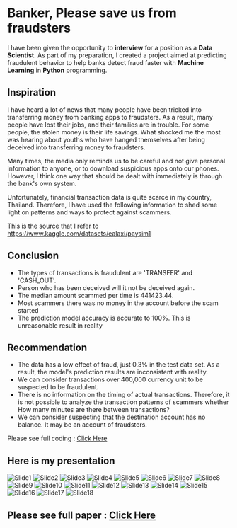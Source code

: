 # Banker, Please save us from fraudsters

I have been given the opportunity to **interview** for a position as a **Data Scientist**. As part of my preparation, I created a project aimed at predicting fraudulent behavior to help banks detect fraud faster with **Machine Learning** in **Python** programming.

## Inspiration
I have heard a lot of news that many people have been tricked into transferring money from banking apps to fraudsters. As a result, many people have lost their jobs, and their families are in trouble. For some people, the stolen money is their life savings. What shocked me the most was hearing about youths who have hanged themselves after being deceived into transferring money to fraudsters.

Many times, the media only reminds us to be careful and not give personal information to anyone, or to download suspicious apps onto our phones. However, I think one way that should be dealt with immediately is through the bank's own system.

Unfortunately, financial transaction data is quite scarce in my country, Thailand. Therefore, I have used the following information to shed some light on patterns and ways to protect against scammers.

This is the source that I refer to https://www.kaggle.com/datasets/ealaxi/paysim1

## Conclusion
- The types of transactions is fraudulent are 'TRANSFER' and 'CASH_OUT'.
- Person who has been deceived will it not be deceived again. 
- The median amount scammed per time is 441423.44. 
- Most scammers there was no money in the account before the scam started
- The prediction model accuracy is accurate to 100%. This is unreasonable result in reality

## Recommendation
- The data has a low effect of fraud, just 0.3% in the test data set. As a result, the model's prediction results are inconsistent with reality.  
- We can consider transactions over 400,000 currency unit to be suspected to be fraudulent.  
- There is no information on the timing of actual transactions. Therefore, it is not possible to analyze the transaction patterns of scammers whether How many minutes are there between transactions?
- We can consider suspecting that the destination account has no balance. It may be an account of fraudsters.


Please see full coding : [Click Here](https://github.com/golfung/Data_Science/blob/main/Banker_Please_save_us_from_fraudsters/banker-please-save-us-from-fraudsters.ipynb)

## Here is my presentation

![Slide1](https://user-images.githubusercontent.com/77894515/232130672-547d4dcf-a2a3-4e1a-9f72-4e66ca4574d3.PNG)
![Slide2](https://user-images.githubusercontent.com/77894515/232130673-aa25bf03-e11d-4c93-a268-cca4aa00ecbc.PNG)
![Slide3](https://user-images.githubusercontent.com/77894515/232130675-39e37454-108e-4687-b475-ec66ba970028.PNG)
![Slide4](https://user-images.githubusercontent.com/77894515/232130676-e3206e08-9941-43fd-99fd-d0f7f27a60b7.PNG)
![Slide5](https://user-images.githubusercontent.com/77894515/232130678-e53c5dbe-c146-49a6-8547-83cc920dab5a.PNG)
![Slide6](https://user-images.githubusercontent.com/77894515/232130631-41a8063c-e52e-44e1-813f-182f742c4c4b.PNG)
![Slide7](https://user-images.githubusercontent.com/77894515/232130635-47a6d548-b4d2-4895-bf6e-1b4fb39f89af.PNG)
![Slide8](https://user-images.githubusercontent.com/77894515/232130636-02e1ef11-8216-4e0a-85be-34d4fa478f0d.PNG)
![Slide9](https://user-images.githubusercontent.com/77894515/232130644-3b938588-449a-4dcb-b435-6cfe0950afc6.PNG)
![Slide10](https://user-images.githubusercontent.com/77894515/232130647-c15ca8fa-c6f7-4c7d-b7c3-75e94accfa12.PNG)
![Slide11](https://user-images.githubusercontent.com/77894515/232130649-070dc960-6f4b-4076-8187-0d4292256980.PNG)
![Slide12](https://user-images.githubusercontent.com/77894515/232130653-6c1cbe8d-eee7-431c-a9b9-17f749aac310.PNG)
![Slide13](https://user-images.githubusercontent.com/77894515/232130655-b2873552-3300-4666-9c63-137fc8434f9f.PNG)
![Slide14](https://user-images.githubusercontent.com/77894515/232130657-edc88320-2cb8-43a2-ac9b-1a8a248174ad.PNG)
![Slide15](https://user-images.githubusercontent.com/77894515/232130659-5b0e3fae-092e-45dc-81e8-e6d2c1d4e5c0.PNG)
![Slide16](https://user-images.githubusercontent.com/77894515/232130660-889973b8-6994-47d3-b22a-6ac2d89d3019.PNG)
![Slide17](https://user-images.githubusercontent.com/77894515/232130662-f0e3d82e-de9d-4715-a6fd-d9ca20e24575.PNG)
![Slide18](https://user-images.githubusercontent.com/77894515/232130668-37dfd7c8-b585-4303-ad8f-a7add3f3bc9e.PNG)

## Please see full paper : [Click Here](https://github.com/golfung/Data_Science/blob/main/Banker_Please_save_us_from_fraudsters/banker-please-save-us-from-fraudsters.ipynb)
